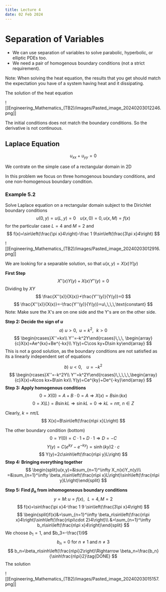 ```yaml
---
title: Lecture 4
date: 02 Feb 2024
---
```

# Separation of Variables
- We can use separation of variables to solve parabolic, hyperbolic, or elliptic PDEs too.
- We need a pair of homogenous boundary conditions (not a strict requirement).

Note: When solving the heat equation, the results that you get should match the expectation you have of a system having heat and it dissipating.

The solution of the heat equation

![[Engineering_Mathematics_(TB2)/images/Pasted_image_20240203012246.png]]

The initial conditions does not match the boundary conditions. So the derivative is not continuous.

## Laplace Equation
$$
u_{xx}+u_{yy}=0
$$

We contrate on the simple case of a rectangular domain in 2D

In this problem we focus on three homogenous boundary conditions, and one non-homogenous boundary condition.

### Example 5.2
Solve Laplace equation on a rectangular domain subject to the Dirichlet boundary conditions 
$$
u(0,y)=u(L,y)=0\,\,\,\,\,\, u(x,0)=0,\, u(x,M)=f(x)
$$
for the particular case $L=4$ and $M=2$ and 
$$
f(x)=\sin\left(\frac{\pi x}4\right)-\frac 1 9\sin\left(\frac{3\pi x}4\right)
$$

![[Engineering_Mathematics_(TB2)/images/Pasted_image_20240203012916.png]]

We are looking for a separable solution, so that $u(x,y)=X(x)Y(y)$

**First Step**
$$
X''(x)Y(y)+X(x)Y''(y)=0
$$
Dividing by $XY$
$$
\frac{X''(x)}{X(x)}+\frac{Y''(y)}{Y(y)}=0
$$
$$
\frac{X''(x)}{X(x)}=-\frac{Y''(y)}{Y(y)}=u\,\,\,\,\text{constant}
$$
Note: Make sure the X's are on one side and the Y's are on the other side.

**Step 2: Decide the sign of $u$**
$$
a)\,\, u>0,\,\,\, u=k^2,\,\,\,\,k>0
$$
$$
\begin{rcases}X''=kx\\ Y''=-k^2Y\end{rcases}\,\,\, \begin{array}{c}X(x)=Ae^{kx}+Be^{-kx}\\ Y(y)=C\cos ky+D\sin ky\end{array}
$$
This is not a good solution, as the boundary conditions are not satisfied as its a linearly independent set of equations

$$
b)\,\, u<0,\,\,\,\,\,\, u=-k^2
$$
$$
\begin{rcases}X''=-k^2Y\\ Y''=k^2Y\end{rcases}\,\,\,\,\,\begin{array}{c}X(x)=A\cos kx+B\sin kx\\ Y(y)=Ce^{ky}+De^{-ky}\end{array}
$$
**Step 3: Apply homogenous conditions**
$$
0=X(0)=A+B\cdot 0=A\Rightarrow X(x)=B\sin(kx)
$$
$$
0=X(L)=B\sin kL\Rightarrow \sin kL=0\Rightarrow kL=n\pi,\,\,n\in Z
$$

Clearly, $k=n\pi/L$
$$
X(x)=B\sin\left(\frac{n\pi x}L\right)
$$

The other boundary condition (bottom)
$$
0=Y(0)=C\cdot 1+D\cdot 1\Rightarrow D=-C
$$
$$
Y(y)=C(e^{ky}-e^{-ky})=\sinh(ky)2\cdot c
$$
$$
Y(y)=2c\sinh\left(\frac{n\pi y}L\right)
$$
**Step 4: Bringing everything together**
$$
\begin{split}u(x,y)=&\sum_{n=1}^\infty X_n(x)Y_n(y)\\ =&\sum_{n=1}^\infty \beta_n\sin\left(\frac{n\pi x}L\right)\sinh\left(\frac{n\pi y}L\right)\end{split}
$$

**Step 5: Find $\beta_n$ from inhomogeneous boundary conditions**
$$
y=M:\, u=f(x),\,\,\,\, L=4,\, M=2
$$
$$
f(x)=\sin\frac{\pi x}4-\frac 1 9 \sin\left(\frac{3\pi x}4\right)
$$
$$
\begin{split}f(x)&=\sum_{n=1}^\infty \beta_n\sin\left(\frac{n\pi x}4\right)\sinh\left(\frac{n\pi\cdot 2}4\right)\\ &=\sum_{n=1}^\infty b_n\sin\left(\frac{n\pi x}4\right)\end{split}
$$
We choose $b_1=1$, and $b_3=-\frac{1}9$
$$
b_n=0\text{ for }n\ne 1 \text{ and }n\ne 3
$$
$$
b_n=\beta_n\sinh\left(\frac{n\pi}2\right)\Rightarrow \beta_n=\frac{b_n}{\sinh\frac{n\pi}2}\tag{DONE}
$$
The solution

![[Engineering_Mathematics_(TB2)/images/Pasted_image_20240203015157.png]]




